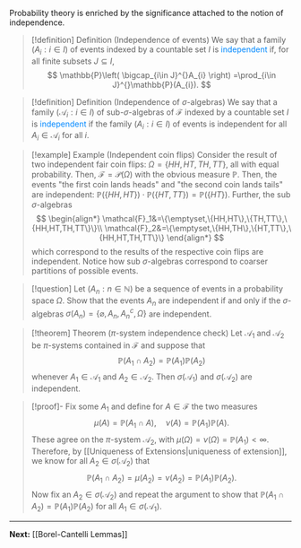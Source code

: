 Probability theory is enriched by the significance attached to the notion of independence.

> [!definition] Definition (Independence of events)
> We say that a family $(A_{i}:i\in I)$ of events indexed by a countable set $I$ is <span style="color:#0088ff">independent</span> if, for all finite subsets $J\subseteq I$,
> $$
> \mathbb{P}\left( \bigcap_{i\in J}^{}A_{i} \right) =\prod_{i\in J}^{}\mathbb{P}(A_{i}).
> $$

> [!definition] Definition (Independence of $\sigma$-algebras)
> We say that a family $(\mathcal{A}_{i}:i\in I)$ of sub-$\sigma$-algebras of $\mathcal{F}$ indexed by a countable set $I$ is <span style="color:#0088ff">independent</span> if the family $(A_{i}:i\in I)$ of events is independent for all $A_{i}\in \mathcal{A}_{i}$ for all $i$.

> [!example] Example (Independent coin flips)
> Consider the result of two independent fair coin flips: $\Omega=\{HH,HT,TH,TT\}$, all with equal probability. Then, $\mathcal{F}=\mathcal{P}(\Omega)$ with the obvious measure $\mathbb{P}$. Then, the events "the first coin lands heads" and "the second coin lands tails" are independent: $\mathbb{P}(\{HH, HT\})\cdot\mathbb{P}(\{HT,TT\})=\mathbb{P}(\{HT\})$. Further, the sub $\sigma$-algebras 
> $$
>     \begin{align*}
>         \mathcal{F}_1&=\{\emptyset,\{HH,HT\},\{TH,TT\},\{HH,HT,TH,TT\}\}\\
>         \mathcal{F}_2&=\{\emptyset,\{HH,TH\},\{HT,TT\},\{HH,HT,TH,TT\}\}
>     \end{align*}
> $$
> which correspond to the results of the respective coin flips are independent. Notice how sub $\sigma$-algebras correspond to coarser partitions of possible events.

> [!question]
> Let $(A_{n}:n\in \mathbb{N})$ be a sequence of events in a probability space $\Omega$. Show that the events $A_{n}$ are independent if and only if the $\sigma$-algebras $\sigma(A_{n})=\{ \varnothing,A_{n},A_{n}^{c},\Omega \}$ are independent.

> [!theorem] Theorem ($\pi$-system independence check)
> Let $\mathcal{A}_{1}$ and $\mathcal{A}_{2}$ be $\pi$-systems contained in $\mathcal{F}$ and suppose that
> $$
> \mathbb{P}(A_{1}\cap A_{2})=\mathbb{P}(A_{1})\mathbb{P}(A_{2})
> $$
> whenever $A_{1}\in \mathcal{A}_{1}$ and $A_{2}\in \mathcal{A}_{2}$. Then $\sigma(\mathcal{A}_{1})$ and $\sigma(\mathcal{A}_{2})$ are independent.

> [!proof]-
> Fix some $A_{1}$ and define for $A\in \mathcal{F}$ the two measures
> $$
> \mu(A)=\mathbb{P}(A_{1}\cap A),\quad \nu(A)=\mathbb{P}(A_{1})\mathbb{P}(A).
> $$
> These agree on the $\pi$-system $\mathcal{A}_2$, with $\mu(\Omega)=\nu(\Omega)=\mathbb{P}(A_{1})<\infty$. Therefore, by [[Uniqueness of Extensions|uniqueness of extension]], we know for all $A_{2}\in\sigma(\mathcal{A}_{2})$ that
> $$
> \mathbb{P}(A_{1}\cap A_{2})=\mu(A_{2})=\nu(A_{2})=\mathbb{P}(A_{1})\mathbb{P}(A_{2}).
> $$
> Now fix an $A_{2}\in\sigma(\mathcal{A}_{2})$ and repeat the argument to show that $\mathbb{P}(A_{1}\cap A_{2})=\mathbb{P}(A_{1})\mathbb{P}(A_{2})$ for all $A_{1}\in\sigma(\mathcal{A}_{1})$.

---

**Next:** [[Borel-Cantelli Lemmas]]
